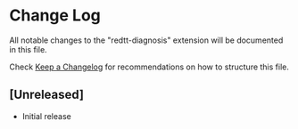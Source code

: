 # Change Log
All notable changes to the "redtt-diagnosis" extension will be documented in this file.

Check [Keep a Changelog](http://keepachangelog.com/) for recommendations on how to structure this file.

## [Unreleased]
- Initial release